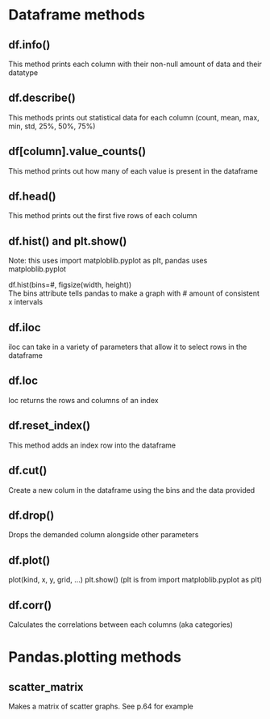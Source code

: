 # Dataframe methods

## df.info()
This method prints each column with their non-null amount of data and their datatype

## df.describe()
This methods prints out statistical data for each column (count, mean, max, min, std, 25%, 50%, 75%)

## df[column].value_counts()
This method prints out how many of each value is present in the dataframe

## df.head()
This method prints out the first five rows of each column

## df.hist() and plt.show()
Note: this uses import matploblib.pyplot as plt, pandas uses matploblib.pyplot

df.hist(bins=#, figsize(width, height))\
The bins attribute tells pandas to make a graph with # amount of consistent x intervals

## df.iloc
iloc can take in a variety of parameters that allow it to select rows in the dataframe

## df.loc
loc returns the rows and columns of an index

## df.reset_index()
This method adds an index row into the dataframe

## df.cut()
Create a new colum in the dataframe using the bins and the data provided

## df.drop()
Drops the demanded column alongside other parameters

## df.plot()
plot(kind, x, y, grid, ...)
plt.show() (plt is from import matploblib.pyplot as plt)

## df.corr()
Calculates the correlations between each columns (aka categories)

# Pandas.plotting methods

## scatter_matrix
Makes a matrix of scatter graphs. See p.64 for example